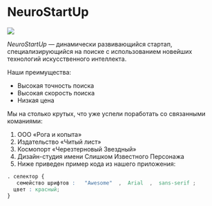 # NeuroStartUp

![](https://netology-code.github.io/git-homeworks/introduction/assets/logo.png)

*NeuroStartUp* — динамически развивающийся стартап, специализирующийся на поиске с использованием 
 новейших технологий искусственного интеллекта.

Наши преимущества:
* Высокая точность поиска
* Высокая скорость поиска
* Низкая цена

Мы на столько крутых, что уже успели поработать со связанными команиями:

1. ООО «Рога и копыта»
1. Издательство «Читый лист»
1. Космопорт «Черезтерновый Звездный»
1. Дизайн-студия имени Слишком Известного Персонажа
1. Ниже приведен пример кода из нашего приложения:

```css
. селектор {
   семейство шрифтов :   "Awesome"  ,  Arial  ,  sans-serif ;
  цвет : красный;
}
```